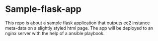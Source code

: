 # Sample-flask-app

This repo is about a sample flask application that outputs ec2 instance meta-data on a slightly styled html page.
The app will be deployed to an nginx server with the help of a ansible playbook.
